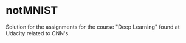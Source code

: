 # notMNIST

Solution for the assignments for the course "Deep Learning" found at Udacity related to CNN's.
